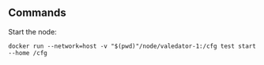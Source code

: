 ## Commands

Start the node:

```
docker run --network=host -v "$(pwd)"/node/valedator-1:/cfg test start --home /cfg
```